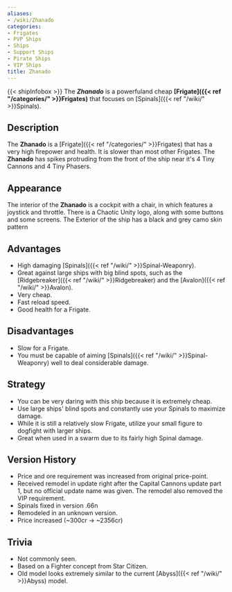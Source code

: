 ```yaml
---
aliases:
- /wiki/Zhanado
categories:
- Frigates
- PVP Ships
- Ships
- Support Ships
- Pirate Ships
- VIP Ships
title: Zhanado
---
```


{{< shipInfobox >}} The **_Zhanado_** is a powerfuland cheap **[Frigate]({{< ref "/categories/" >}}Frigates)** that focuses on [Spinals]({{< ref "/wiki/" >}}Spinals). 

## Description

The **Zhanado** is a [Frigate]({{< ref "/categories/" >}}Frigates) that has a very high firepower and health. It is slower than most other Frigates. The **Zhanado** has spikes protruding from the front of the ship near it's 4 Tiny Cannons and 4 Tiny Phasers.

## Appearance

The interior of the **Zhanado** is a cockpit with a chair, in which features a joystick and throttle. There is a Chaotic Unity logo, along with some buttons and some screens. The Exterior of the ship has a black and grey camo skin pattern

## Advantages

- High damaging [Spinals]({{< ref "/wiki/" >}}Spinal-Weaponry).
- Great against large ships with big blind spots, such as the [Ridgebreaker]({{< ref "/wiki/" >}}Ridgebreaker) and the [Avalon]({{< ref "/wiki/" >}}Avalon).
- Very cheap.
- Fast reload speed.
- Good health for a Frigate.

## Disadvantages

- Slow for a Frigate.
- You must be capable of aiming [Spinals]({{< ref "/wiki/" >}}Spinal-Weaponry) well to deal considerable damage.

## Strategy

- You can be very daring with this ship because it is extremely cheap.
- Use large ships' blind spots and constantly use your Spinals to maximize damage.
- While it is still a relatively slow Frigate, utilize your small figure to dogfight with larger ships.
- Great when used in a swarm due to its fairly high Spinal damage.

## Version History 

- Price and ore requirement was increased from original price-point.
- Received remodel in update right after the Capital Cannons update part 1, but no official update name was given. The remodel also removed the VIP requirement.
- Spinals fixed in version .66n
- Remodeled in an unknown version.
- Price increased (~300cr -> ~2356cr)

## Trivia

- Not commonly seen.
- Based on a Fighter concept from Star Citizen.
- Old model looks extremely similar to the current [Abyss]({{< ref "/wiki/" >}}Abyss) model.